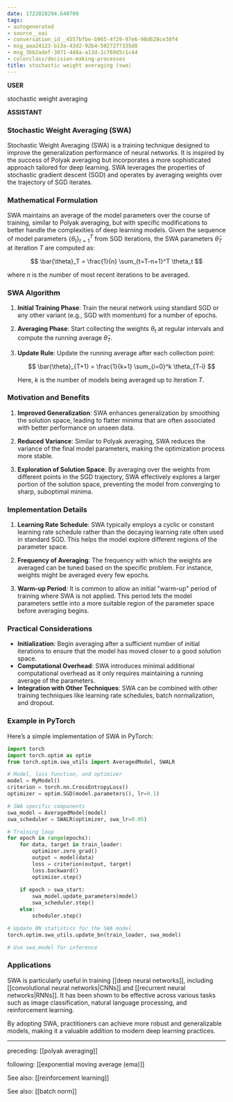 ```yaml
---
date: 1722028294.640709
tags:
- autogenerated
- source__oai
- conversation_id__4557bfbe-b965-4f29-97e6-98d628ce30f4
- msg_aaa24123-b13a-43d2-92b4-5027277335d8
- msg_3bb2adef-3071-448a-a13d-1c769d5c1c44
- colorclass/decision-making-processes
title: stochastic weight averaging (swa)
---
```


**USER**

stochastic weight averaging


**ASSISTANT**

### Stochastic Weight Averaging (SWA)

Stochastic Weight Averaging (SWA) is a training technique designed to improve the generalization performance of neural networks. It is inspired by the success of Polyak averaging but incorporates a more sophisticated approach tailored for deep learning. SWA leverages the properties of stochastic gradient descent (SGD) and operates by averaging weights over the trajectory of SGD iterates.

### Mathematical Formulation

SWA maintains an average of the model parameters over the course of training, similar to Polyak averaging, but with specific modifications to better handle the complexities of deep learning models. Given the sequence of model parameters $\{\theta_t\}_{t=1}^T$ from SGD iterations, the SWA parameters $\bar{\theta}_T$ at iteration $T$ are computed as:

$$
\bar{\theta}_T = \frac{1}{n} \sum_{t=T-n+1}^T \theta_t
$$

where $n$ is the number of most recent iterations to be averaged.

### SWA Algorithm

1. **Initial Training Phase**: Train the neural network using standard SGD or any other variant (e.g., SGD with momentum) for a number of epochs.
   
2. **Averaging Phase**: Start collecting the weights $\theta_t$ at regular intervals and compute the running average $\bar{\theta}_T$.

3. **Update Rule**: Update the running average after each collection point:
   
   $$ \bar{\theta}_{T+1} = \frac{1}{k+1} \sum_{i=0}^k \theta_{T-i} $$
   
   Here, $k$ is the number of models being averaged up to iteration $T$.

### Motivation and Benefits

1. **Improved Generalization**: SWA enhances generalization by smoothing the solution space, leading to flatter minima that are often associated with better performance on unseen data.

2. **Reduced Variance**: Similar to Polyak averaging, SWA reduces the variance of the final model parameters, making the optimization process more stable.

3. **Exploration of Solution Space**: By averaging over the weights from different points in the SGD trajectory, SWA effectively explores a larger portion of the solution space, preventing the model from converging to sharp, suboptimal minima.

### Implementation Details

1. **Learning Rate Schedule**: SWA typically employs a cyclic or constant learning rate schedule rather than the decaying learning rate often used in standard SGD. This helps the model explore different regions of the parameter space.

2. **Frequency of Averaging**: The frequency with which the weights are averaged can be tuned based on the specific problem. For instance, weights might be averaged every few epochs.

3. **Warm-up Period**: It is common to allow an initial "warm-up" period of training where SWA is not applied. This period lets the model parameters settle into a more suitable region of the parameter space before averaging begins.

### Practical Considerations

- **Initialization**: Begin averaging after a sufficient number of initial iterations to ensure that the model has moved closer to a good solution space.
- **Computational Overhead**: SWA introduces minimal additional computational overhead as it only requires maintaining a running average of the parameters.
- **Integration with Other Techniques**: SWA can be combined with other training techniques like learning rate schedules, batch normalization, and dropout.

### Example in PyTorch

Here’s a simple implementation of SWA in PyTorch:

```python
import torch
import torch.optim as optim
from torch.optim.swa_utils import AveragedModel, SWALR

# Model, loss function, and optimizer
model = MyModel()
criterion = torch.nn.CrossEntropyLoss()
optimizer = optim.SGD(model.parameters(), lr=0.1)

# SWA specific components
swa_model = AveragedModel(model)
swa_scheduler = SWALR(optimizer, swa_lr=0.05)

# Training loop
for epoch in range(epochs):
    for data, target in train_loader:
        optimizer.zero_grad()
        output = model(data)
        loss = criterion(output, target)
        loss.backward()
        optimizer.step()
    
    if epoch > swa_start:
        swa_model.update_parameters(model)
        swa_scheduler.step()
    else:
        scheduler.step()

# Update BN statistics for the SWA model
torch.optim.swa_utils.update_bn(train_loader, swa_model)

# Use swa_model for inference
```

### Applications

SWA is particularly useful in training [[deep neural networks]], including [[convolutional neural networks|CNNs]] and [[recurrent neural networks|RNNs]]. It has been shown to be effective across various tasks such as image classification, natural language processing, and reinforcement learning.

By adopting SWA, practitioners can achieve more robust and generalizable models, making it a valuable addition to modern deep learning practices.


---

preceding: [[polyak averaging]]  


following: [[exponential moving average (ema)]]

See also: [[reinforcement learning]]


See also: [[batch norm]]